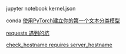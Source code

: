 jupyter notebook
kernel.json

conda 
[使用PyTorch建立你的第一个文本分类模型](https://cloud.tencent.com/developer/article/1594019)

[requests 遇到的坑](https://www.liaoxuefeng.com/discuss/969955749132672/1414697421111328)

[check_hostname requires server_hostname](https://blog.csdn.net/y_dd6011/article/details/117520961)

